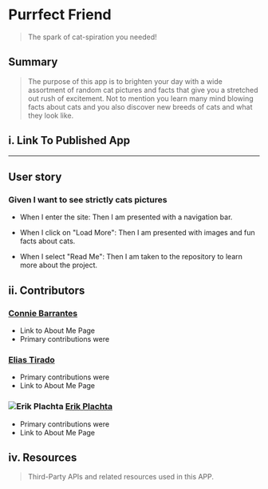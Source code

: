 # Purrfect Friend  
> The spark of cat-spiration you needed!

## Summary 

> The purpose of this app is to brighten your day with a wide assortment of random cat pictures and facts that give you a stretched out rush of excitement. 
> Not to mention you learn many mind blowing facts about cats and you also discover new breeds of cats and what they look like.

## i. Link To Published App

---

## User story

### Given I want to see strictly cats pictures

- When I enter the site: Then I am presented with a navigation bar.

- When I click on "Load More": Then I am presented with images and fun facts about cats.

- When I select "Read Me": Then I am taken to the repository to learn more about the project.

## ii. Contributors

### [Connie Barrantes]()

- Link to About Me Page
- Primary contributions were

### [Elias Tirado]()

- Primary contributions were
- Link to About Me Page

### ![Erik Plachta](https://s.gravatar.com/avatar/cde2e5381aa5e6d8d0220c46edee8f88?s=30) [Erik Plachta](www.github.com/erikplachta)

- Primary contributions were
- Link to About Me Page

## iv. Resources

> Third-Party APIs and related resources used in this APP.
